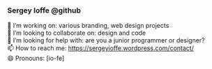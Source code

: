 ### Sergey Ioffe @github

🔭 I’m working on: various branding, web design projects  
👯 I’m looking to collaborate on: design and code  
🤔 I’m looking for help with: are you a junior programmer or designer?  
📫 How to reach me: https://sergeyioffe.wordpress.com/contact/  
😄 Pronouns: [io-fe]

